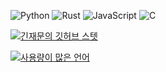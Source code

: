 ![Python](https://img.shields.io/badge/Python-3776AB?style=flat-square&logo=Python&logoColor=white)
![Rust](https://img.shields.io/badge/Rust-000000?style=flat-square&logo=Rust&logoColor=white)
![JavaScript](https://img.shields.io/badge/JavaScript-F7DF1E?style=flat-square&logo=JavaScript&logoColor=black)
![C](https://img.shields.io/badge/C-A8B9CC?style=flat-square&logo=C&logoColor=black)
<!-- ![Kotlin](https://img.shields.io/badge/Kotlin-0095D5?style=flat-square&logo=Kotlin&logoColor=white) -->


[![긴재문의 깃허브 스텟](https://github-readme-stats.vercel.app/api?username=jack7313&show_icons=true&theme=github_dark&locale=kr)](https://github.com/anuraghazra/github-readme-stats)

[![사용량이 많은 언어](https://github-readme-stats.vercel.app/api/top-langs/?username=jack7313&theme=github_dark&locale=kr&layout=compact)](https://github.com/anuraghazra/github-readme-stats)
